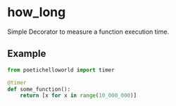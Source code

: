 how_long
========

Simple Decorator to measure a function execution time.

Example
--------

```python
from poetichelloworld import timer

@timer
def some_function():
    return [x for x in range(10_000_000)]
```